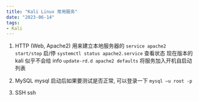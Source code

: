 ```yaml
---
title: "Kali Linux 常用服务"
date: "2023-06-14"
tags:
- Kali
---
```


1. HTTP (Web, Apache2)
用来建立本地服务器的
`service apache2 start/stop` 启/停
`systemctl status apache2.service` 查看状态
现在版本的 kali 似乎不会给 info
`update-rd.d apache2 defaults` 将服务加入开机自启动列表

2. MySQL
mysql
启动后如果要测试是否正常, 可以登录一下
`mysql –u root -p`

3. SSH
ssh